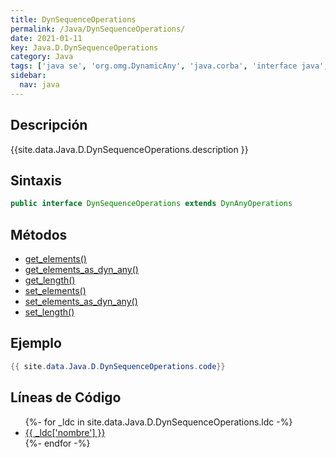 ```yaml
---
title: DynSequenceOperations
permalink: /Java/DynSequenceOperations/
date: 2021-01-11
key: Java.D.DynSequenceOperations
category: Java
tags: ['java se', 'org.omg.DynamicAny', 'java.corba', 'interface java', 'Java 1.0']
sidebar: 
  nav: java
---
```


## Descripción
{{site.data.Java.D.DynSequenceOperations.description }}

## Sintaxis
~~~java
public interface DynSequenceOperations extends DynAnyOperations
~~~

## Métodos
* [get_elements()](/Java/DynSequenceOperations/get_elements/)
* [get_elements_as_dyn_any()](/Java/DynSequenceOperations/get_elements_as_dyn_any/)
* [get_length()](/Java/DynSequenceOperations/get_length/)
* [set_elements()](/Java/DynSequenceOperations/set_elements/)
* [set_elements_as_dyn_any()](/Java/DynSequenceOperations/set_elements_as_dyn_any/)
* [set_length()](/Java/DynSequenceOperations/set_length/)

## Ejemplo
~~~java
{{ site.data.Java.D.DynSequenceOperations.code}}
~~~

## Líneas de Código
<ul>
{%- for _ldc in site.data.Java.D.DynSequenceOperations.ldc -%}
   <li>
       <a href="{{_ldc['url'] }}">{{ _ldc['nombre'] }}</a>
   </li>
{%- endfor -%}
</ul>
